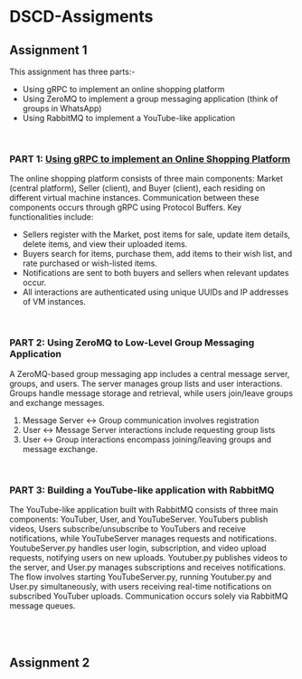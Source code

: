 # DSCD-Assigments

## Assignment 1
This assignment has three parts:-<br>
<ul>
<li>Using gRPC to implement an online shopping platform</li>
<li>Using ZeroMQ to implement a group messaging application (think of groups in WhatsApp)</li>
<li>Using RabbitMQ to implement a YouTube-like application</li>
</ul>
<br>

### PART 1: <u>Using gRPC to implement an Online Shopping Platform</u>
The online shopping platform consists of three main components: Market (central platform), Seller (client), and Buyer (client), each residing on different virtual machine instances. Communication between these components occurs through gRPC using Protocol Buffers. Key functionalities include:
<ul>
<li>Sellers register with the Market, post items for sale, update item details, delete items, and view their uploaded items.</li>
<li>Buyers search for items, purchase them, add items to their wish list, and rate purchased or wish-listed items.</li>
<li>Notifications are sent to both buyers and sellers when relevant updates occur.</li>
<li>All interactions are authenticated using unique UUIDs and IP addresses of VM instances.</li>
</ul>
<br>

### PART 2: Using ZeroMQ to Low-Level Group Messaging Application
A ZeroMQ-based group messaging app includes a central message server, groups, and users. The server manages group lists and user interactions. Groups handle message storage and retrieval, while users join/leave groups and exchange messages. 
<ol>
<li>Message Server ↔ Group communication involves registration</li>
<li>User ↔ Message Server interactions include requesting group lists</li>
<li>User ↔ Group interactions encompass joining/leaving groups and message exchange.</li>
</ol>
<br>

### PART 3: Building a YouTube-like application with RabbitMQ
The YouTube-like application built with RabbitMQ consists of three main components: YouTuber, User, and YouTubeServer. YouTubers publish videos, Users subscribe/unsubscribe to YouTubers and receive notifications, while YouTubeServer manages requests and notifications. YoutubeServer.py handles user login, subscription, and video upload requests, notifying users on new uploads. Youtuber.py publishes videos to the server, and User.py manages subscriptions and receives notifications. The flow involves starting YouTubeServer.py, running Youtuber.py and User.py simultaneously, with users receiving real-time notifications on subscribed YouTuber uploads. Communication occurs solely via RabbitMQ message queues. <br><br><br><br>


## Assignment 2
